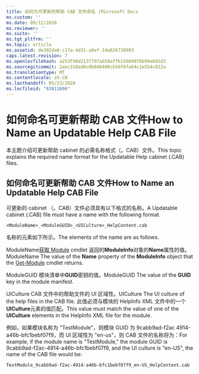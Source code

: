 ```yaml
---
title: 如何为可更新的帮助 CAB 文件命名 |Microsoft Docs
ms.custom: ''
ms.date: 09/12/2016
ms.reviewer: ''
ms.suite: ''
ms.tgt_pltfrm: ''
ms.topic: article
ms.assetid: de302da0-c17a-4d31-a8ef-14a626738993
caps.latest.revision: 7
ms.openlocfilehash: a253f98d213f797a659affb1560907bb99a045d3
ms.sourcegitcommit: 2aec310ad0c0b048400cb56f6fa64c1e554c812a
ms.translationtype: MT
ms.contentlocale: zh-CN
ms.lasthandoff: 05/23/2020
ms.locfileid: "83811696"
---
```

# <a name="how-to-name-an-updatable-help-cab-file"></a><span data-ttu-id="faa0c-102">如何命名可更新帮助 CAB 文件</span><span class="sxs-lookup"><span data-stu-id="faa0c-102">How to Name an Updatable Help CAB File</span></span>

<span data-ttu-id="faa0c-103">本主题介绍可更新帮助 cabinet 的必需名称格式（。CAB）文件。</span><span class="sxs-lookup"><span data-stu-id="faa0c-103">This topic explains the required name format for the Updatable Help cabinet (.CAB) files.</span></span>

## <a name="how-to-name-an-updatable-help-cab-file"></a><span data-ttu-id="faa0c-104">如何命名可更新帮助 CAB 文件</span><span class="sxs-lookup"><span data-stu-id="faa0c-104">How to Name an Updatable Help CAB File</span></span>

<span data-ttu-id="faa0c-105">可更新的 cabinet （。CAB）文件必须具有以下格式的名称。</span><span class="sxs-lookup"><span data-stu-id="faa0c-105">A Updatable cabinet (.CAB) file must have a name with the following format.</span></span>

`<ModuleName>_<ModuleGUID>_<UICulture>_HelpContent.cab`

<span data-ttu-id="faa0c-106">名称的元素如下所示。</span><span class="sxs-lookup"><span data-stu-id="faa0c-106">The elements of the name are as follows.</span></span>

<span data-ttu-id="faa0c-107">ModuleName[获取 Module](/powershell/module/Microsoft.PowerShell.Core/Get-Module) cmdlet 返回的**ModuleInfo**对象的**Name**属性的值。</span><span class="sxs-lookup"><span data-stu-id="faa0c-107">ModuleName The value of the **Name** property of the **ModuleInfo** object that the [Get-Module](/powershell/module/Microsoft.PowerShell.Core/Get-Module) cmdlet returns.</span></span>

<span data-ttu-id="faa0c-108">ModuleGUID 模块清单中**GUID**密钥的值。</span><span class="sxs-lookup"><span data-stu-id="faa0c-108">ModuleGUID The value of the **GUID** key in the module manifest.</span></span>

<span data-ttu-id="faa0c-109">UICulture CAB 文件中的帮助文件的 UI 区域性。</span><span class="sxs-lookup"><span data-stu-id="faa0c-109">UICulture The UI culture of the help files in the CAB file.</span></span> <span data-ttu-id="faa0c-110">此值必须与模块的 HelpInfo XML 文件中的一个**UICulture**元素的值匹配。</span><span class="sxs-lookup"><span data-stu-id="faa0c-110">This value must match the value of one of the **UICulture** elements in the HelpInfo XML file for the module.</span></span>

<span data-ttu-id="faa0c-111">例如，如果模块名称为 "TestModule"，则模块 GUID 为 9cabb9ad-f2ac 4914-a46b-bfc1bebf07f9，而 UI 区域性为 "en-us"，则 CAB 文件的名称将为：</span><span class="sxs-lookup"><span data-stu-id="faa0c-111">For example, if the module name is "TestModule," the module GUID is 9cabb9ad-f2ac-4914-a46b-bfc1bebf07f9, and the UI culture is "en-US", the name of the CAB file would be:</span></span>

`TestModule_9cabb9ad-f2ac-4914-a46b-bfc1bebf07f9_en-US_HelpContent.cab`
